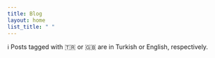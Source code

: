 ```yaml
---
title: Blog
layout: home
list_title: " "
---
```


<!-- markdownlint-disable-next-line -->
ℹ️ Posts tagged with 🇹🇷 or 🇬🇧 are in Turkish or English, respectively.
